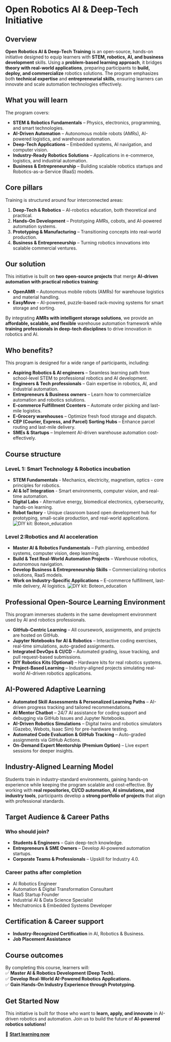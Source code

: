 # Open Robotics AI & Deep-Tech Initiative  

## Overview  
**Open Robotics AI & Deep-Tech Training** is an open-source, hands-on initiative designed to equip learners with **STEM, robotics, AI, and business development** skills. Using a **problem-based learning approach**, it bridges **theory with real-world applications**, preparing participants to **build, deploy, and commercialize** robotics solutions. The program emphasizes both **technical expertise** and **entrepreneurial skills**, ensuring learners can innovate and scale automation technologies effectively.  

## What you will learn  
The program covers:  
- **STEM & Robotics Fundamentals** – Physics, electronics, programming, and smart technologies.  
- **AI-Driven Automation** – Autonomous mobile robots (AMRs), AI-powered logistics, and warehouse automation.  
- **Deep-Tech Applications** – Embedded systems, AI navigation, and computer vision.  
- **Industry-Ready Robotics Solutions** – Applications in e-commerce, logistics, and industrial automation.  
- **Business & Entrepreneurship** – Building scalable robotics startups and Robotics-as-a-Service (RaaS) models.  

## Core pillars  
Training is structured around four interconnected areas:  
1. **Deep-Tech & Robotics** – AI-robotics education, both theoretical and practical.  
2. **Hands-On Development** – Prototyping AMRs, cobots, and AI-powered automation systems.  
3. **Prototyping & Manufacturing** – Transitioning concepts into real-world production.  
4. **Business & Entrepreneurship** – Turning robotics innovations into scalable commercial ventures.  

## Our solution  
This initiative is built on **two open-source projects** that merge **AI-driven automation with practical robotics training**:  
- **OpenAMR** – Autonomous mobile robots (AMRs) for warehouse logistics and material handling.  
- **EasyMove** – AI-powered, puzzle-based rack-moving systems for smart storage and sorting.  

By integrating **AMRs with intelligent storage solutions**, we provide an **affordable, scalable, and flexible** warehouse automation framework while **training professionals in deep-tech disciplines** to drive innovation in robotics and AI.  

## Who benefits?  
This program is designed for a wide range of participants, including:  

- **Aspiring Robotics & AI engineers** – Seamless learning path from school-level STEM to professional robotics and AI development.
- **Engineers & Tech professionals** – Gain expertise in robotics, AI, and industrial automation.  
- **Entrepreneurs & Business owners** – Learn how to commercialize automation and robotics solutions.  
- **E-commerce Fulfillment Ccenters** – Automate order picking and last-mile logistics.  
- **E-Grocery warehouses** – Optimize fresh food storage and dispatch.  
- **CEP (Courier, Express, and Parcel) Sorting Hubs** – Enhance parcel routing and last-mile delivery.  
- **SMEs & Startups** – Implement AI-driven warehouse automation cost-effectively.  

## Course structure  

### LeveL 1: Smart Technology & Robotics incubation
- **STEM Fundamentals** - Mechanics, electricity, magnetism, optics - core principles for robotics.
- **AI & IoT Integration** - Smart environments, computer vision, and real-time automation.
- **Digital Labs** - Alternative energy, biomedical electronics, cybersecurity, hands-on learning.
- **Robot factory** - Unique classroom based open development hub for prototyping, small-scale production, and real-world applications.
![DIY kit: Boteon_education](assets/images/Smart_house_Boteon.jpg)

### Level 2:Robotics and AI acceleration
- **Master AI & Robotics Fundamentals** – Path planning, embedded systems, computer vision, deep learning.  
- **Build & Test Real-World Automation Projects** – Warehouse robotics, autonomous navigation.  
- **Develop Business & Entrepreneurship Skills** – Commercializing robotics solutions, RaaS models.  
- **Work on Industry-Specific Applications** – E-commerce fulfillment, last-mile delivery, AI logistics.
![DIY kit: Boteon_education](assets/images/AMR_transparent.jpg)

## Professional Open-Source Learning Environment  
This program immerses students in the same development environment used by AI and robotics professionals.  

- **GitHub-Centric Learning** – All coursework, assignments, and projects are hosted on GitHub.  
- **Jupyter Notebooks for AI & Robotics** – Interactive coding exercises, real-time simulations, auto-graded assignments.  
- **Integrated DevOps & CI/CD** – Automated grading, issue tracking, and pull request-based submissions.  
- **DIY Robotics Kits (Optional)** – Hardware kits for real robotics systems.  
- **Project-Based Learning** – Industry-aligned projects simulating real-world AI-driven robotics applications.  

## AI-Powered Adaptive Learning  
- **Automated Skill Assessments & Personalized Learning Paths** – AI-driven progress tracking and tailored recommendations.  
- **AI Mentor Chatbot** – 24/7 AI assistance for coding support and debugging via GitHub Issues and Jupyter Notebooks.  
- **AI-Driven Robotics Simulations** – Digital twins and robotics simulators (Gazebo, Webots, Isaac Sim) for pre-hardware testing.  
- **Automated Code Evaluation & GitHub Tracking** – Auto-graded assignments via GitHub Actions.  
- **On-Demand Expert Mentorship (Premium Option)** – Live expert sessions for deeper insights.  

## Industry-Aligned Learning Model  
Students train in industry-standard environments, gaining hands-on experience while keeping the program scalable and cost-effective. By working with **real repositories, CI/CD automation, AI simulations, and industry tools**, participants develop a **strong portfolio of projects** that align with professional standards.  

## Target Audience & Career Paths  
### **Who should join?**  
- **Students & Engineers** – Gain deep-tech knowledge.  
- **Entrepreneurs & SME Owners** – Develop AI-powered automation startups.  
- **Corporate Teams & Professionals** – Upskill for Industry 4.0.  

### **Career paths after completion**  
- AI Robotics Engineer  
- Automation & Digital Transformation Consultant  
- RaaS Startup Founder  
- Industrial AI & Data Science Specialist  
- Mechatronics & Embedded Systems Developer  

## Certification & Career support  
- **Industry-Recognized Certification** in AI, Robotics & Business.  
- **Job Placement Assistance** 

## Course outcomes  
By completing this course, learners will:  
✅ **Master AI & Robotics Development (Deep Tech).**  
✅ **Develop Real-World AI-Powered Robotics Applications.**  
✅ **Gain Hands-On Industry Experience through Prototyping.**  

## Get Started Now  
This initiative is built for those who want to **learn, apply, and innovate** in AI-driven robotics and automation. Join us to build the future of **AI-powered robotics solutions!**  


📖 **[Start learning now](../getting_started)**
